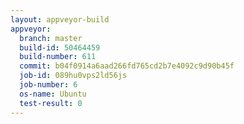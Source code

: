 ```yaml
---
layout: appveyor-build
appveyor:
  branch: master
  build-id: 50464459
  build-number: 611
  commit: b04f0914a6aad266fd765cd2b7e4092c9d90b45f
  job-id: 089hu0vps2ld56js
  job-number: 6
  os-name: Ubuntu
  test-result: 0
---
```

